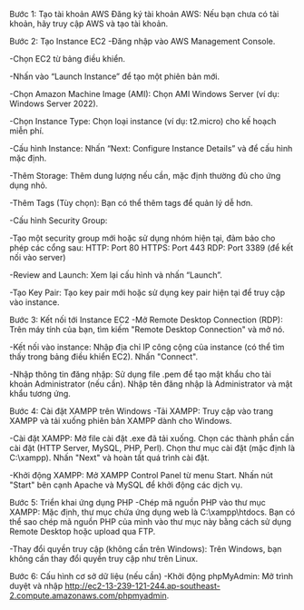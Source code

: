 Bước 1: Tạo tài khoản AWS
  Đăng ký tài khoản AWS: Nếu bạn chưa có tài khoản, hãy truy cập AWS và tạo tài khoản.

Bước 2: Tạo Instance EC2
  -Đăng nhập vào AWS Management Console.
  
  -Chọn EC2 từ bảng điều khiển.
  
  -Nhấn vào “Launch Instance” để tạo một phiên bản mới.
  
  -Chọn Amazon Machine Image (AMI):
    Chọn AMI Windows Server (ví dụ: Windows Server 2022).
  
  -Chọn Instance Type:
    Chọn loại instance (ví dụ: t2.micro) cho kế hoạch miễn phí.
  
  -Cấu hình Instance:
    Nhấn “Next: Configure Instance Details” và để cấu hình mặc định.
  
  -Thêm Storage:
    Thêm dung lượng nếu cần, mặc định thường đủ cho ứng dụng nhỏ.
  
  -Thêm Tags (Tùy chọn):
    Bạn có thể thêm tags để quản lý dễ hơn.
  
  -Cấu hình Security Group:
  
  -Tạo một security group mới hoặc sử dụng nhóm hiện tại, đảm bảo cho phép các cổng sau:
    HTTP: Port 80
    HTTPS: Port 443 
    RDP: Port 3389 (để kết nối vào server)
  
  -Review and Launch:
    Xem lại cấu hình và nhấn “Launch”.
  
  -Tạo Key Pair:
    Tạo key pair mới hoặc sử dụng key pair hiện tại để truy cập vào instance.

Bước 3: Kết nối tới Instance EC2
  -Mở Remote Desktop Connection (RDP):
    Trên máy tính của bạn, tìm kiếm "Remote Desktop Connection" và mở nó.
  
  -Kết nối vào instance:
    Nhập địa chỉ IP công cộng của instance (có thể tìm thấy trong bảng điều khiển EC2).
    Nhấn "Connect".
  
  -Nhập thông tin đăng nhập:
    Sử dụng file .pem để tạo mật khẩu cho tài khoản Administrator (nếu cần).
    Nhập tên đăng nhập là Administrator và mật khẩu tương ứng.

Bước 4: Cài đặt XAMPP trên Windows
  -Tải XAMPP:
  Truy cập vào trang XAMPP và tải xuống phiên bản XAMPP dành cho Windows.
  
  -Cài đặt XAMPP:
    Mở file cài đặt .exe đã tải xuống.
    Chọn các thành phần cần cài đặt (HTTP Server, MySQL, PHP, Perl).
    Chọn thư mục cài đặt (mặc định là C:\xampp).
    Nhấn "Next" và hoàn tất quá trình cài đặt.
  
  -Khởi động XAMPP:
    Mở XAMPP Control Panel từ menu Start.
    Nhấn nút "Start" bên cạnh Apache và MySQL để khởi động các dịch vụ.

Bước 5: Triển khai ứng dụng PHP
-Chép mã nguồn PHP vào thư mục XAMPP:
  Mặc định, thư mục chứa ứng dụng web là C:\xampp\htdocs\.
  Bạn có thể sao chép mã nguồn PHP của mình vào thư mục này bằng cách sử dụng Remote Desktop hoặc upload qua FTP.

-Thay đổi quyền truy cập (không cần trên Windows):
  Trên Windows, bạn không cần thay đổi quyền truy cập như trên Linux.

Bước 6: Cấu hình cơ sở dữ liệu (nếu cần)
-Khởi động phpMyAdmin:
Mở trình duyệt và nhập http://ec2-13-239-121-244.ap-southeast-2.compute.amazonaws.com/phpmyadmin.

